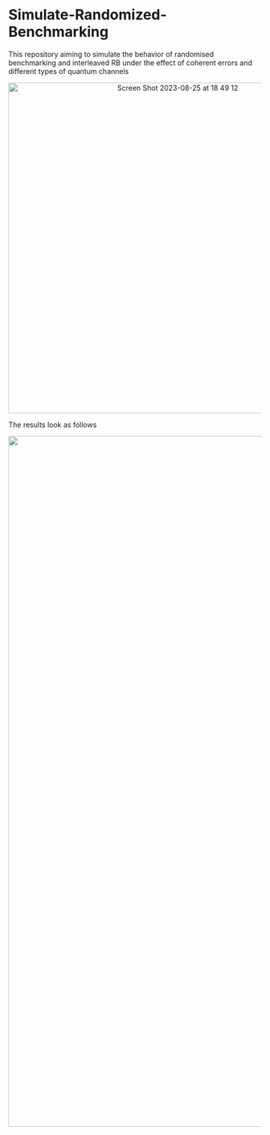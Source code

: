 # Simulate-Randomized-Benchmarking
This repository aiming to simulate the behavior of randomised benchmarking and interleaved RB under the effect of coherent errors and different types of quantum channels

<p align="center">
<img width="658" alt="Screen Shot 2023-08-25 at 18 49 12" src="https://github.com/Mojahed91/Simulate-Randomized-Benchmarking/assets/129369338/bd1f130c-da3d-4796-9208-a7c4bbd1a09b">
<p/>


The results look as follows

<p align="center">
<img width="1374" alt="Screen Shot 2023-08-25 at 18 54 17" src="https://github.com/Mojahed91/Simulate-Randomized-Benchmarking/assets/129369338/fb3098d6-71e4-4757-8828-d64c5a1f3a4b">
<p/>
